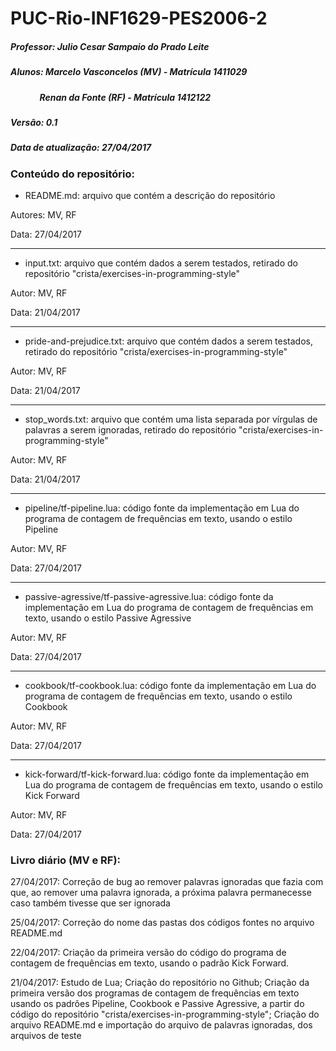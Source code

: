 # PUC-Rio-INF1629-PES2006-2


##### Professor: Julio Cesar Sampaio do Prado Leite
##### Alunos: Marcelo Vasconcelos (MV) - Matrícula 1411029
##### &nbsp;&nbsp;&nbsp;&nbsp;&nbsp;&nbsp;&nbsp;&nbsp;&nbsp;&nbsp;&nbsp;&nbsp;&nbsp; Renan da Fonte (RF) - Matrícula 1412122

##### Versão: 0.1
##### Data de atualização: 27/04/2017

### Conteúdo do repositório:

 - README.md: arquivo que contém a descrição do repositório
 
 Autores: MV, RF
 
 Data: 27/04/2017
 
 -------------------
 
 - input.txt: arquivo que contém dados a serem testados, retirado do repositório "crista/exercises-in-programming-style"
 
 Autor: MV, RF
 
 Data: 21/04/2017
 
 -------------------
 
 - pride-and-prejudice.txt: arquivo que contém dados a serem testados, retirado do repositório "crista/exercises-in-programming-style"
 
 Autor: MV, RF
 
 Data: 21/04/2017
 
  -------------------
 
 - stop_words.txt: arquivo que contém uma lista separada por vírgulas de palavras a serem ignoradas, retirado do repositório "crista/exercises-in-programming-style"
 
 Autor: MV, RF
 
 Data: 21/04/2017
 
   -------------------
 
 - pipeline/tf-pipeline.lua: código fonte da implementação em Lua do programa de contagem de frequências em texto, usando o estilo Pipeline
 
 Autor: MV, RF
 
 Data: 27/04/2017
 
 -------------------
 
 - passive-agressive/tf-passive-agressive.lua: código fonte da implementação em Lua do programa de contagem de frequências em texto, usando o estilo Passive Agressive
 
 Autor: MV, RF
 
 Data: 27/04/2017
 
 -------------------
 
 - cookbook/tf-cookbook.lua: código fonte da implementação em Lua do programa de contagem de frequências em texto, usando o estilo Cookbook
 
 Autor: MV, RF
 
 Data: 27/04/2017
 
 -------------------
 
 - kick-forward/tf-kick-forward.lua: código fonte da implementação em Lua do programa de contagem de frequências em texto, usando o estilo Kick Forward
 
 Autor: MV, RF
 
 Data: 27/04/2017
 
### Livro diário (MV e RF):

 27/04/2017: Correção de bug ao remover palavras ignoradas que fazia com que, ao remover uma palavra ignorada, a próxima palavra permanecesse caso também tivesse que ser ignorada

 25/04/2017: Correção do nome das pastas dos códigos fontes no arquivo README.md

 22/04/2017: Criação da primeira versão do código do programa de contagem de frequências em texto, usando o padrão Kick Forward.
 
 21/04/2017: Estudo de Lua; Criação do repositório no Github; Criação da primeira versão dos programas de contagem de frequências em texto usando os padrões Pipeline, Cookbook e Passive Agressive, a partir do código do repositório "crista/exercises-in-programming-style"; Criação do arquivo README.md e importação do arquivo de palavras ignoradas, dos arquivos de teste
